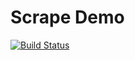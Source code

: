 # Scrape Demo

[![Build Status](https://travis-ci.org/szyablitsky/scrape_demo.svg?branch=master)](https://travis-ci.org/szyablitsky/scrape_demo)
